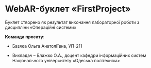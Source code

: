 # WebAR-буклет «FirstProject»
Буклет створено як результат виконання лабораторної роботи з дисципліни
«Операційні системи»

**Команда проєкту:**
- Базяєа Ольга Анатоліївна, УП-211
+ Викладач – Блажко О.А., доцент кафедри інформаційних систем Національного
університету «Одеська політехніка»
